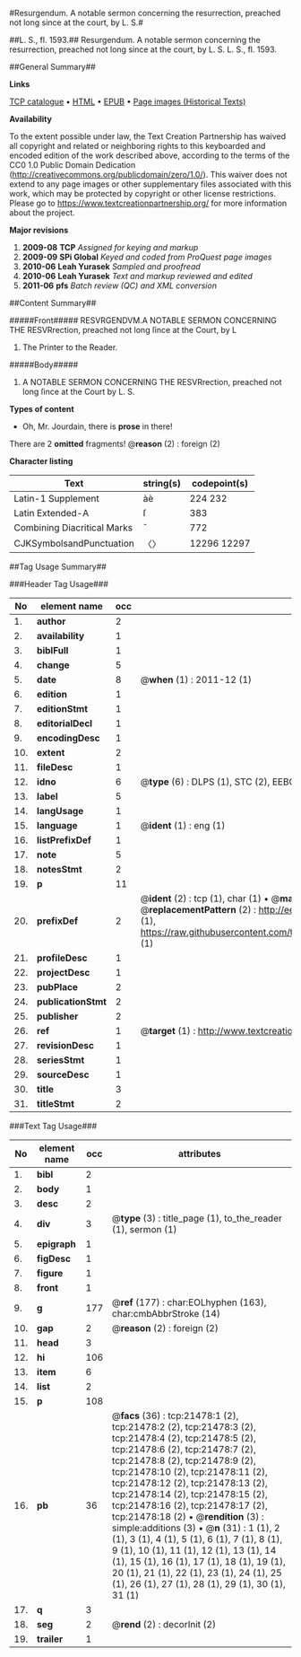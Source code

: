 #Resurgendum. A notable sermon concerning the resurrection, preached not long since at the court, by L. S.#

##L. S., fl. 1593.##
Resurgendum. A notable sermon concerning the resurrection, preached not long since at the court, by L. S.
L. S., fl. 1593.

##General Summary##

**Links**

[TCP catalogue](http://www.ota.ox.ac.uk/tcp/)  • 
[HTML](http://tei.it.ox.ac.uk/tcp/Texts-HTML/free/A11/A11247.html)  • 
[EPUB](http://tei.it.ox.ac.uk/tcp/Texts-EPUB/free/A11/A11247.epub) • 
[Page images (Historical Texts)](https://historicaltexts.jisc.ac.uk/eebo-99855966e)

**Availability**

To the extent possible under law, the Text Creation Partnership has waived all copyright and related or neighboring rights to this keyboarded and encoded edition of the work described above, according to the terms of the CC0 1.0 Public Domain Dedication (http://creativecommons.org/publicdomain/zero/1.0/). This waiver does not extend to any page images or other supplementary files associated with this work, which may be protected by copyright or other license restrictions. Please go to https://www.textcreationpartnership.org/ for more information about the project.

**Major revisions**

1. __2009-08__ __TCP__ *Assigned for keying and markup*
1. __2009-09__ __SPi Global__ *Keyed and coded from ProQuest page images*
1. __2010-06__ __Leah Yurasek__ *Sampled and proofread*
1. __2010-06__ __Leah Yurasek__ *Text and markup reviewed and edited*
1. __2011-06__ __pfs__ *Batch review (QC) and XML conversion*

##Content Summary##

#####Front#####
RESVRGENDVM.A NOTABLE SERMON CONCERNING THE RESVRrection, preached not long ſince at the Court, by L
1. The Printer to the Reader.

#####Body#####

1. A NOTABLE SERMON CONCERNING THE RESVRrection, preached not long ſince at the Court by L. S.

**Types of content**

  * Oh, Mr. Jourdain, there is **prose** in there!

There are 2 **omitted** fragments! 
 @__reason__ (2) : foreign (2)

**Character listing**


|Text|string(s)|codepoint(s)|
|---|---|---|
|Latin-1 Supplement|àè|224 232|
|Latin Extended-A|ſ|383|
|Combining             Diacritical Marks|̄|772|
|CJKSymbolsandPunctuation|〈〉|12296 12297|

##Tag Usage Summary##

###Header Tag Usage###

|No|element name|occ|attributes|
|---|---|---|---|
|1.|__author__|2||
|2.|__availability__|1||
|3.|__biblFull__|1||
|4.|__change__|5||
|5.|__date__|8| @__when__ (1) : 2011-12 (1)|
|6.|__edition__|1||
|7.|__editionStmt__|1||
|8.|__editorialDecl__|1||
|9.|__encodingDesc__|1||
|10.|__extent__|2||
|11.|__fileDesc__|1||
|12.|__idno__|6| @__type__ (6) : DLPS (1), STC (2), EEBO-CITATION (1), PROQUEST (1), VID (1)|
|13.|__label__|5||
|14.|__langUsage__|1||
|15.|__language__|1| @__ident__ (1) : eng (1)|
|16.|__listPrefixDef__|1||
|17.|__note__|5||
|18.|__notesStmt__|2||
|19.|__p__|11||
|20.|__prefixDef__|2| @__ident__ (2) : tcp (1), char (1)  •  @__matchPattern__ (2) : ([0-9\-]+):([0-9IVX]+) (1), (.+) (1)  •  @__replacementPattern__ (2) : http://eebo.chadwyck.com/downloadtiff?vid=$1&page=$2 (1), https://raw.githubusercontent.com/textcreationpartnership/Texts/master/tcpchars.xml#$1 (1)|
|21.|__profileDesc__|1||
|22.|__projectDesc__|1||
|23.|__pubPlace__|2||
|24.|__publicationStmt__|2||
|25.|__publisher__|2||
|26.|__ref__|1| @__target__ (1) : http://www.textcreationpartnership.org/docs/. (1)|
|27.|__revisionDesc__|1||
|28.|__seriesStmt__|1||
|29.|__sourceDesc__|1||
|30.|__title__|3||
|31.|__titleStmt__|2||


###Text Tag Usage###

|No|element name|occ|attributes|
|---|---|---|---|
|1.|__bibl__|2||
|2.|__body__|1||
|3.|__desc__|2||
|4.|__div__|3| @__type__ (3) : title_page (1), to_the_reader (1), sermon (1)|
|5.|__epigraph__|1||
|6.|__figDesc__|1||
|7.|__figure__|1||
|8.|__front__|1||
|9.|__g__|177| @__ref__ (177) : char:EOLhyphen (163), char:cmbAbbrStroke (14)|
|10.|__gap__|2| @__reason__ (2) : foreign (2)|
|11.|__head__|3||
|12.|__hi__|106||
|13.|__item__|6||
|14.|__list__|2||
|15.|__p__|108||
|16.|__pb__|36| @__facs__ (36) : tcp:21478:1 (2), tcp:21478:2 (2), tcp:21478:3 (2), tcp:21478:4 (2), tcp:21478:5 (2), tcp:21478:6 (2), tcp:21478:7 (2), tcp:21478:8 (2), tcp:21478:9 (2), tcp:21478:10 (2), tcp:21478:11 (2), tcp:21478:12 (2), tcp:21478:13 (2), tcp:21478:14 (2), tcp:21478:15 (2), tcp:21478:16 (2), tcp:21478:17 (2), tcp:21478:18 (2)  •  @__rendition__ (3) : simple:additions (3)  •  @__n__ (31) : 1 (1), 2 (1), 3 (1), 4 (1), 5 (1), 6 (1), 7 (1), 8 (1), 9 (1), 10 (1), 11 (1), 12 (1), 13 (1), 14 (1), 15 (1), 16 (1), 17 (1), 18 (1), 19 (1), 20 (1), 21 (1), 22 (1), 23 (1), 24 (1), 25 (1), 26 (1), 27 (1), 28 (1), 29 (1), 30 (1), 31 (1)|
|17.|__q__|3||
|18.|__seg__|2| @__rend__ (2) : decorInit (2)|
|19.|__trailer__|1||
